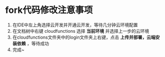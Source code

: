# fork代码修改注意事项
1. 在IDE中左上角选择云开发并开通云开发，等待几分钟云环境配置
2. 在文档树中右键 cloudfunctions 选择 **当前环境** 并选择上一步的云环境
3. 在cloudfunctions文件夹中的login文件夹上右键，点击 **上传并部署，云端安装依赖** ，等待成功
4. 完成~

